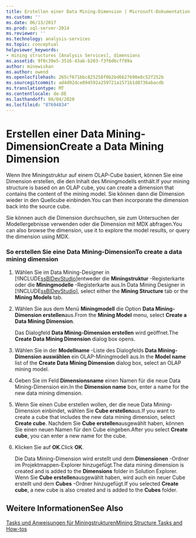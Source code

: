 ```yaml
---
title: Erstellen einer Data Mining-Dimension | Microsoft-Dokumentation
ms.custom: ''
ms.date: 06/13/2017
ms.prod: sql-server-2014
ms.reviewer: ''
ms.technology: analysis-services
ms.topic: conceptual
helpviewer_keywords:
- mining structures [Analysis Services], dimensions
ms.assetid: 9f0c39e5-3516-43ab-b203-f3f6dbcff89a
author: minewiskan
ms.author: owend
ms.openlocfilehash: 265cf671bbc825258f0b2bd6627690e8c52f252b
ms.sourcegitcommit: ad4d92dce894592a259721a1571b1d8736abacdb
ms.translationtype: MT
ms.contentlocale: de-DE
ms.lasthandoff: 08/04/2020
ms.locfileid: "87694834"
---
```

# <a name="create-a-data-mining-dimension"></a><span data-ttu-id="62d1d-102">Erstellen einer Data Mining-Dimension</span><span class="sxs-lookup"><span data-stu-id="62d1d-102">Create a Data Mining Dimension</span></span>
  <span data-ttu-id="62d1d-103">Wenn Ihre Miningstruktur auf einem OLAP-Cube basiert, können Sie eine Dimension erstellen, die den Inhalt des Miningmodells enthält.</span><span class="sxs-lookup"><span data-stu-id="62d1d-103">If your mining structure is based on an OLAP cube, you can create a dimension that contains the content of the mining model.</span></span> <span data-ttu-id="62d1d-104">Sie können dann die Dimension wieder in den Quellcube einbinden.</span><span class="sxs-lookup"><span data-stu-id="62d1d-104">You can then incorporate the dimension back into the source cube.</span></span>  
  
 <span data-ttu-id="62d1d-105">Sie können auch die Dimension durchsuchen, sie zum Untersuchen der Modellergebnisse verwenden oder die Dimension mit MDX abfragen.</span><span class="sxs-lookup"><span data-stu-id="62d1d-105">You can also browse the dimension, use it to explore the model results, or query the dimension using MDX.</span></span>  
  
### <a name="to-create-a-data-mining-dimension"></a><span data-ttu-id="62d1d-106">So erstellen Sie eine Data Mining-Dimension</span><span class="sxs-lookup"><span data-stu-id="62d1d-106">To create a data mining dimension</span></span>  
  
1.  <span data-ttu-id="62d1d-107">Wählen Sie im Data Mining-Designer in [!INCLUDE[ssBIDevStudio](../../includes/ssbidevstudio-md.md)]entweder die **Miningstruktur** -Registerkarte oder die **Miningmodelle** -Registerkarte aus.</span><span class="sxs-lookup"><span data-stu-id="62d1d-107">In Data Mining Designer in [!INCLUDE[ssBIDevStudio](../../includes/ssbidevstudio-md.md)], select either the **Mining Structure** tab or the **Mining Models** tab.</span></span>  
  
2.  <span data-ttu-id="62d1d-108">Wählen Sie aus dem Menü **Miningmodell** die Option **Data Mining-Dimension erstellen**aus.</span><span class="sxs-lookup"><span data-stu-id="62d1d-108">From the **Mining Model** menu, select **Create a Data Mining Dimension**.</span></span>  
  
     <span data-ttu-id="62d1d-109">Das Dialogfeld **Data Mining-Dimension erstellen** wird geöffnet.</span><span class="sxs-lookup"><span data-stu-id="62d1d-109">The **Create Data Mining Dimension** dialog box opens.</span></span>  
  
3.  <span data-ttu-id="62d1d-110">Wählen Sie in der **Modellname** -Liste des Dialogfelds **Data Mining-Dimension auswählen** ein OLAP-Miningmodell aus.</span><span class="sxs-lookup"><span data-stu-id="62d1d-110">In the **Model name** list of the **Create Data Mining Dimension** dialog box, select an OLAP mining model.</span></span>  
  
4.  <span data-ttu-id="62d1d-111">Geben Sie im Feld **Dimensionsname** einen Namen für die neue Data Mining-Dimension ein.</span><span class="sxs-lookup"><span data-stu-id="62d1d-111">In the **Dimension name** box, enter a name for the new data mining dimension.</span></span>  
  
5.  <span data-ttu-id="62d1d-112">Wenn Sie einen Cube erstellen wollen, der die neue Data Mining-Dimension einbindet, wählen Sie **Cube erstellen**aus.</span><span class="sxs-lookup"><span data-stu-id="62d1d-112">If you want to create a cube that includes the new data mining dimension, select **Create cube**.</span></span> <span data-ttu-id="62d1d-113">Nachdem Sie **Cube erstellen**ausgewählt haben, können Sie einen neuen Namen für den Cube eingeben.</span><span class="sxs-lookup"><span data-stu-id="62d1d-113">After you select **Create cube**, you can enter a new name for the cube.</span></span>  
  
6.  <span data-ttu-id="62d1d-114">Klicken Sie auf **OK**.</span><span class="sxs-lookup"><span data-stu-id="62d1d-114">Click **OK**.</span></span>  
  
     <span data-ttu-id="62d1d-115">Die Data Mining-Dimension wird erstellt und dem **Dimensionen** -Ordner im Projektmappen-Explorer hinzugefügt.</span><span class="sxs-lookup"><span data-stu-id="62d1d-115">The data mining dimension is created and is added to the **Dimensions** folder in Solution Explorer.</span></span> <span data-ttu-id="62d1d-116">Wenn Sie **Cube erstellen**ausgewählt haben, wird auch ein neuer Cube erstellt und dem **Cubes** -Ordner hinzugefügt.</span><span class="sxs-lookup"><span data-stu-id="62d1d-116">If you selected **Create cube**, a new cube is also created and is added to the **Cubes** folder.</span></span>  
  
## <a name="see-also"></a><span data-ttu-id="62d1d-117">Weitere Informationen</span><span class="sxs-lookup"><span data-stu-id="62d1d-117">See Also</span></span>  
 [<span data-ttu-id="62d1d-118">Tasks und Anweisungen für Miningstrukturen</span><span class="sxs-lookup"><span data-stu-id="62d1d-118">Mining Structure Tasks and How-tos</span></span>](mining-structure-tasks-and-how-tos.md)  
  
  
